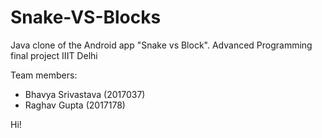 # Snake-VS-Blocks
Java clone of the Android app "Snake vs Block".
Advanced Programming final project
IIIT Delhi

Team members:
  - Bhavya Srivastava (2017037)
  - Raghav Gupta (2017178)


Hi!
